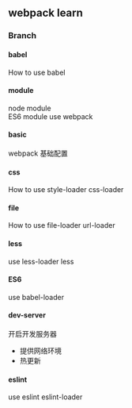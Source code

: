 ## webpack learn

### Branch
#### babel
How to use babel

#### module
node module  
ES6 module use webpack

#### basic
webpack 基础配置

#### css
How to use style-loader css-loader

#### file
How to use file-loader url-loader

#### less
use less-loader less

#### ES6
use babel-loader

#### dev-server
开启开发服务器
- 提供网络环境
- 热更新

#### eslint
use eslint eslint-loader
